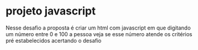# projeto javascript
Nesse desafio a proposta é criar um html com  javascript em que digitando um número entre 0 e 100 a pessoa veja se esse número atende os critérios pré estabelecidos acertando o desafio
